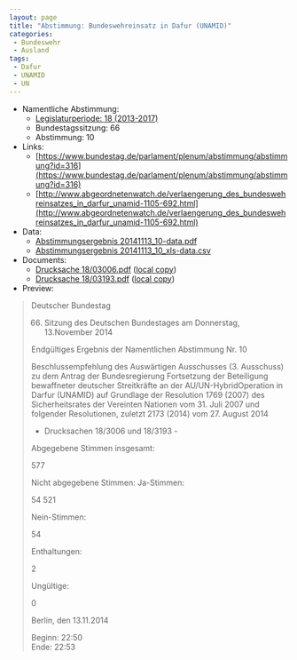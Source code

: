 ```yaml
---
layout: page
title: "Abstimmung: Bundeswehreinsatz in Dafur (UNAMID)"
categories:
 - Bundeswehr
 - Ausland
tags:
 - Dafur
 - UNAMID
 - UN
---
```


* Namentliche Abstimmung:
    * [Legislaturperiode: 18 (2013-2017)](https://de.wikipedia.org/wiki/18._Deutscher_Bundestag)
    * Bundestagssitzung: 66
    * Abstimmung: 10
* Links: 
    * [https://www.bundestag.de/parlament/plenum/abstimmung/abstimmung?id=316](https://www.bundestag.de/parlament/plenum/abstimmung/abstimmung?id=316)
    * [http://www.abgeordnetenwatch.de/verlaengerung_des_bundeswehreinsatzes_in_darfur_unamid-1105-692.html](http://www.abgeordnetenwatch.de/verlaengerung_des_bundeswehreinsatzes_in_darfur_unamid-1105-692.html)
* Data: 
    * [Abstimmungsergebnis 20141113_10-data.pdf](/res/abstimmungsliste/20141113_10-data.pdf)
    * [Abstimmungsergebnis 20141113_10_xls-data.csv](/res/abstimmungsliste/analyses/20141113_10_xls-data.csv)
* Documents: 
    * [Drucksache 18/03006.pdf](http://dip21.bundestag.de/dip21/btd/18/030/1803006.pdf) ([local copy](/res/abstimmungsdaten/018-066-10/1803006.pdf))
    * [Drucksache 18/03193.pdf](http://dip21.bundestag.de/dip21/btd/18/031/1803193.pdf) ([local copy](/res/abstimmungsdaten/018-066-10/1803193.pdf))
* Preview: 
> Deutscher Bundestag
> 
> 66. Sitzung des Deutschen Bundestages
> am Donnerstag, 13.November 2014
> 
> Endgültiges Ergebnis der Namentlichen Abstimmung Nr. 10
> 
> Beschlussempfehlung des Auswärtigen Ausschusses (3. Ausschuss) zu dem Antrag der
> Bundesregierung
> Fortsetzung der Beteiligung bewaffneter deutscher Streitkräfte an der AU/UN-HybridOperation in Darfur (UNAMID) auf Grundlage der Resolution 1769 (2007) des
> Sicherheitsrates der Vereinten Nationen vom 31. Juli 2007 und folgender Resolutionen,
> zuletzt 2173 (2014) vom 27. August 2014
> - Drucksachen 18/3006 und 18/3193 -
> 
> Abgegebene Stimmen insgesamt:
> 
> 577
> 
> Nicht abgegebene Stimmen:
> Ja-Stimmen:
> 
> 54
> 521
> 
> Nein-Stimmen:
> 
> 54
> 
> Enthaltungen:
> 
> 2
> 
> Ungültige:
> 
> 0
> 
> Berlin, den 13.11.2014
> 
> Beginn: 22:50  
> Ende: 22:53
